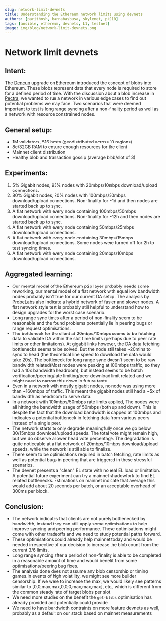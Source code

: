 ```yaml
---
slug: network-limit-devnets
title: Understanding the Ethereum network limits using devnets
authors: [parithosh, barnabasbusa, skylenet, pk910]
tags: [ansible, ethereum, devnets, L1, testnet]
image: img/blog/network-limit-devnets.png
---
```


# Network limit devnets

## Intent:
The [Dencun](https://ethereum.org/en/roadmap/dencun/) upgrade on Ethereum introduced the concept of blobs into Ethereum. These blobs represent data that every node is required to store for a defined period of time. With the discussion about a blob increase in [Pectra](https://eips.ethereum.org/EIPS/eip-7600), we wanted to run a network in various edge cases to find out potential problems we may face. Two scenarios that were deemed important to test is long range syncing after a non-finality period as well as a network with resource constrained nodes.

## General setup:
- 1M validators, 516 hosts (geodistributed across 10 regions)
- 8c/32GB RAM to ensure enough resources for the client
- Mainnet client distribution
- Healthy blob and transaction gossip (average blob/slot of 3)

## Experiments:
1. 5% Gigabit nodes, 95% nodes with 20mbps/10mbps download/upload connections.
2. 80% Gigabit nodes, 20% nodes with 100mbps/20mbps download/upload connections. Non-finality for ~1d and then nodes are started back up to sync.
3. A flat network with every node containing 100mbps/50mbps download/upload connections. Non-finality for ~12h and then nodes are started back up to sync.
4. A flat network with every node containing 50mbps/25mbps download/upload connections.
5. A flat network with every node containing 30mbps/15mbps download/upload connections. Some nodes were turned off for 2h to test syncing times.
6. A flat network with every node containing 20mbps/10mbps download/upload connections.

## Aggregated learning:
- Our mental model of the Ethereum p2p layer probably needs some reworking, our mental model of a flat network with equal low bandwidth nodes probably isn't true for our current DA setup. The analysis by [ProbeLabs](https://probelab.io/ethereum/discv5/2024-46/#cloud-hosting-rate) also indicate a hybrid network of faster and slower nodes. A flat network style test is probably still helpful to understand how to design upgrades for the worst case scenario.
- Long range sync times after a period of non-finality seem to be reasonable and the found problems potentially lie in peering bugs or range request optimisations.
- The bottleneck for the client at 20mbps/10mbps seems to be fetching data to validate DA within the slot time limits (perhaps due to peer rate limits or other limitations). At gigabit links however, the DA data fetching bottlenecks seems to be solved. But the node still takes ~20mins to sync to head (the theoretical line speed to download the data would take 20s). The bottleneck for long range sync doesn’t seem to be raw bandwidth related(Most nodes were peaking at 100mbps traffic, so they had a 10x bandwidth headroom), but instead seems to be batch verification/peering/rate limiting/peer download limit related and we might need to narrow this down in future tests.
- Even in a network with mostly gigabit nodes, no node was using more than ~160mbps of traffic. This meant the gigabit nodes still had a ~5x of bandwidth as headroom to serve data.
- In a network with 100mbps/50mbps rate limits applied, The nodes were all hitting the bandwidth usage of 50mbps (both up and down). This is despite the fact that the download bandwidth is capped at 100mbps and indicates a potential bottleneck in fetching data from various peers instead of a single peer.
- The network starts to only degrade meaningfully once we go below 30/15mbps download/upload speeds. The total vote might remain high, but we do observe a lower head vote percentage. The degradation is quite noticeable at a flat network of 20mbps/10mbps download/upload speeds, while the network is still able to finalize.
- There seem to be optimisations required in batch fetching, rate limits as well as potential bugs in peering that are triggered in these stressful scenarios.
- The devnet presents a "clean" EL state with no real EL load or limitation. A potential future experiment can try a mainnet shadowfork to find EL related bottlenecks. Estimations on mainnet indicate that average this would add about 20 seconds per batch, or an acceptable overhead of 300ms per block.

## Conclusion:
- The network indicates that clients are not purely bottlenecked by bandwidth, instead they can still apply some optimisations to help improve syncing and peering performance. These optimisations might come with other tradeoffs and we need to study potential paths forward.
- These optimisations could already help mainnet today and would be needed irrespective of our decision to increase the blob count from the current 3/6 limits.
- Long range syncing after a period of non-finality is able to be completed in a reasonable amount of time and would benefit from some optimisations/peering bug fixes.
- The analysis done does not assume any blob censorship or timing games.In events of high volatility, we might see more builder censorship. If we were to increase the max, we would likely see patterns similar to [0,0,max,max,0,0,0,max,max,max], etc., which is different from the common steady rate of target blobs per slot.
- We need more studies on the benefit the `get-blobs` optimisation has already provided and potentially could provide
- We need to have bandwidth contraints on more feature devnets as well, probably as a default on our stack based on mainnet measurements